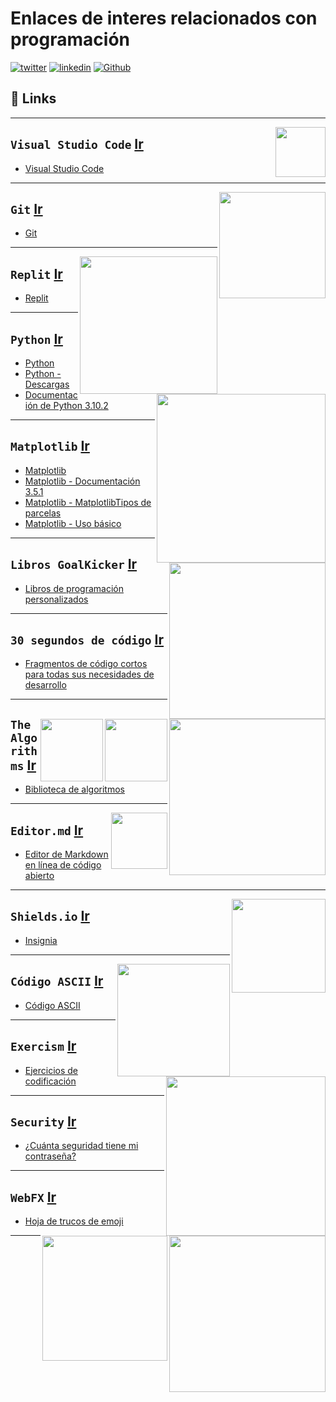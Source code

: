 # Enlaces de interes relacionados con programación
[![twitter](https://img.shields.io/badge/twitter-1DA1F2?style=for-the-badge&logo=twitter&logoColor=white)](https://twitter.com/Eddison_Pinedo)  [![linkedin](https://img.shields.io/badge/linkedin-0A66C2?style=for-the-badge&logo=linkedin&logoColor=white)](https://www.linkedin.com/in/jose-eddison-pinedo-espinoza-401798219/)  [![Github](https://img.shields.io/badge/github-000000?style=for-the-badge&logo=github&logoColor=white)](https://github.com/EddisonPinedoEsp)

## 🔗 Links
---

<p> 
<img src="https://www.bing.com/th?id=ABT55DD6256E2794D5D7130115D145A531B841D33580FDA9FD13B434AB88FB80641&w=110&h=110" align="right" style="width: 80px">
</p>

`Visual Studio Code` [Ir](https://code.visualstudio.com/)
-
+ [Visual Studio Code](https://code.visualstudio.com/)
  
---
<p> 
<img src="https://git-scm.com/images/logo@2x.png" align="right" style="width: 170px">
</p>

`Git` [Ir](https://git-scm.com)
-

+ [Git](https://git-scm.com)
  


---

<p> 
<img src="https://acortar.link/AFKsID" align="right" style="width: 220px">
</p>

`Replit` [Ir](https://replit.com)
-
+ [Replit](https://replit.com)
---

<p> 
<img src="https://www.python.org/static/img/python-logo@2x.png" align="right" style="width: 270px">
</p>

`Python` [Ir](https://www.python.org)
-

+ [Python](https://www.python.org)
+ [Python - Descargas](https://www.python.org/downloads/)
+ [Documentación de Python 3.10.2](https://docs.python.org/3/)
---
<p> 
<img src="https://matplotlib.org/stable/_static/logo2.svg" align="right" style="width: 250px">
</p>

`Matplotlib` [Ir](https://matplotlib.org/)
-

+ [Matplotlib](https://matplotlib.org/)
+ [Matplotlib - Documentación 3.5.1](https://matplotlib.org/stable/index.html)
+ [Matplotlib - MatplotlibTipos de parcelas](https://matplotlib.org/stable/plot_types/index.html)
+ [Matplotlib - Uso básico](https://matplotlib.org/stable/tutorials/introductory/usage.html#sphx-glr-tutorials-introductory-usage-py)

---
<p> 
<img src="https://cdn.buymeacoffee.com/uploads/slider_images/2020/04/b6133ee1c7cbf6e91db0ce696855e6f8.png@1200w_0e.webp" align="right" style="width: 250px">
</p>

`Libros GoalKicker` [Ir](https://books.goalkicker.com)
-

+ [Libros de programación personalizados](https://books.goalkicker.com)

---
<p> 
<img src="https://www.30secondsofcode.org/assets/30s-icon.png" align="right" style="width: 100px">
</p>

`30 segundos de código` [Ir](https://www.30secondsofcode.org/)
-

+ [Fragmentos de código cortos para todas sus necesidades de desarrollo](https://www.30secondsofcode.org/)

---
<p> 
<img src="https://the-algorithms.com/logo_t.svg" align="right" style="width: 100px">
</p>

`The Algorithms` [Ir](https://the-algorithms.com)
-

+ [Biblioteca de algoritmos](https://the-algorithms.com)

---
<p> 
<img src="https://pandao.github.io/editor.md/images/logos/editormd-logo-180x180.png" align="right" style="width: 90px">
</p>

`Editor.md` [Ir](https://pandao.github.io/editor.md/en.html)
-

+ [Editor de Markdown en línea de código abierto](https://pandao.github.io/editor.md/en.html)

---
<p> 
<img src="https://i.ibb.co/ncm1Hq7/Screenshot-200.png" align="right" style="width: 150px">
</p>

`Shields.io` [Ir](https://shields.io/)
-

+ [Insignia](https://shields.io/)
  
---
<p> 
<img src="https://elcodigoascii.com.ar/codigo-americano-estandar-intercambio-informacion/codigo-ascii.png" align="right" style="width: 180px">
</p>

`Código ASCII` [Ir](https://elcodigoascii.com.ar)
-

+ [Código ASCII](https://elcodigoascii.com.ar)

---
<p> 
<img src="https://d24y9kuxp2d7l2.cloudfront.net/packs/media/images/icons/exercism-with-logo-black-12acde3b7d18cbeee57746528c4e85e4.svg" align="right" style="width: 255px">
</p>

`Exercism` [Ir](https://exercism.org/)
-

+ [Ejercicios de codificación](https://exercism.org/)

---
<p> 
<img src="https://www.security.org/wp-content/themes/security.org/dist/images/logo-security.org.svg" align="right" style="width: 250px">
</p>

`Security` [Ir](https://www.security.org)
-

+ [¿Cuánta seguridad tiene mi contraseña?](https://www.security.org/how-secure-is-my-password/)


---
<p> 
<img src="https://www.webfx.com/wp-content/uploads/2021/10/webfx-logo.png" align="right" style="width: 200px">
</p>

`WebFX` [Ir](https://www.webfx.com/)
-

+ [Hoja de trucos de emoji](https://www.webfx.com/tools/emoji-cheat-sheet/)

---

